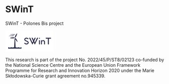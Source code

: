 # SWinT
SWinT - Polones Bis project

<img src="logo/logo1.png" width="30%">

This research is part of the project No. 2022/45/P/ST8/02123 co-funded by the National Science Centre and the European Union Framework Programme for Research and
Innovation Horizon 2020 under the Marie Skłodowska-Curie grant agreement no.945339.
